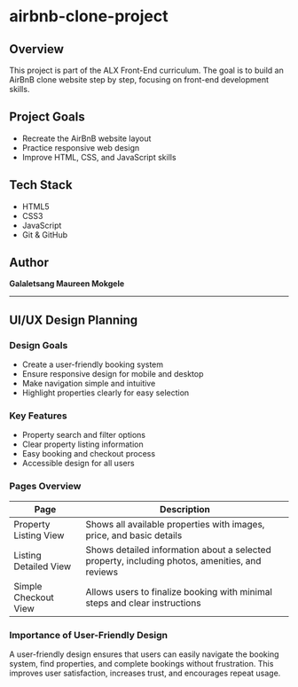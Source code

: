 # airbnb-clone-project
## Overview
This project is part of the ALX Front-End curriculum. The goal is to build an AirBnB clone website step by step, focusing on front-end development skills.

## Project Goals
- Recreate the AirBnB website layout
- Practice responsive web design
- Improve HTML, CSS, and JavaScript skills

## Tech Stack
- HTML5
- CSS3
- JavaScript
- Git & GitHub

## Author
**Galaletsang Maureen Mokgele**

------

## UI/UX Design Planning

### Design Goals
- Create a user-friendly booking system
- Ensure responsive design for mobile and desktop
- Make navigation simple and intuitive
- Highlight properties clearly for easy selection

### Key Features
- Property search and filter options
- Clear property listing information
- Easy booking and checkout process
- Accessible design for all users

### Pages Overview

| Page | Description |
|------|-------------|
| Property Listing View | Shows all available properties with images, price, and basic details |
| Listing Detailed View | Shows detailed information about a selected property, including photos, amenities, and reviews |
| Simple Checkout View | Allows users to finalize booking with minimal steps and clear instructions |

### Importance of User-Friendly Design
A user-friendly design ensures that users can easily navigate the booking system, find properties, and complete bookings without frustration. This improves user satisfaction, increases trust, and encourages repeat usage.

